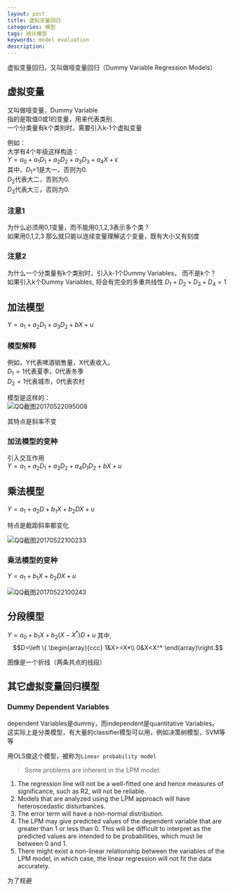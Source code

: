 ```yaml
---
layout: post
title: 虚拟变量回归
categories: 模型
tags: 统计模型
keywords: model evaluation
description:
---
```


虚拟变量回归，又叫做哑变量回归（Dummy Variable Regression Models）  

## 虚拟变量

又叫做哑变量，Dummy Variable  
指的是取值0或1的变量，用来代表类别  
一个分类量有k个类别时，需要引入k-1个虚拟变量  


例如：  
大学有4个年级这样构造：    
$Y=a_0+a_1D_1+a_2D_2+a_3D_3+a_4X+\epsilon$  
其中，$D_1$=1是大一，否则为0.  
$D_2$代表大二，否则为0.  
$D_3$代表大三，否则为0.  

### 注意1
为什么必须用0,1变量，而不能用0,1,2,3表示多个类？   
如果用0,1,2,3 那么就只能以连续变量理解这个变量，既有大小又有刻度  

### 注意2
为什么一个分类量有k个类别时，引入k-1个Dummy Variables， 而不是k个？  
如果引入k个Dummy Variables, 将会有完全的多重共线性
$D_1+D_2+D_3+D_4=1$

## 加法模型

$Y=a_1+a_2D_1+a_3D_2+bX+u$


### 模型解释
例如，Y代表啤酒销售量，X代表收入。  
$D_1=1$代表夏季，0代表冬季  
$D_2=1$代表城市，0代表农村  

模型是这样的：  
![QQ截图20170522095008](http://i.imgur.com/82Ol9E1.png)

其特点是斜率不变  

### 加法模型的变种
引入交互作用  
$Y=a_1+a_2D_1+a_3D_2+a_4D_1D_2+bX+u$  

## 乘法模型
$Y=a_1+a_2D+b_1X+b_2DX+u$

特点是截距斜率都变化  

![QQ截图20170522100233](http://i.imgur.com/WCIfU6N.png)

### 乘法模型的变种
$Y=a_1+b_1X+b_2DX+u$

![QQ截图20170522100243](http://i.imgur.com/wYpnflg.png)

## 分段模型

$Y=a_0+b_1X+b_2(X-X^* )D+u$
其中,  
$$D=\left \{ \begin{array}{ccc}
1&X>=X*\\
0&X<X^*
\end{array}\right.$$

图像是一个折线（两条共点的线段）

## 其它虚拟变量回归模型

### Dummy Dependent Variables

dependent Variables是dummy，而independent是quantitative Variables。  
这实际上是分类模型，有大量的classifier模型可以用，例如决策树模型，SVM等等  

用OLS做这个模型，被称为`Linear probability model`  
>Some problems are inherent in the LPM model:
1. The regression line will not be a well-fitted one and hence measures of significance, such as R2, will not be reliable.
2. Models that are analyzed using the LPM approach will have heteroscedastic disturbances.
3. The error term will have a non-normal distribution.
4. The LPM may give predicted values of the dependent variable that are greater than 1 or less than 0. This will be difficult to interpret as the predicted values are intended to be probabilities, which must lie between 0 and 1.
5. There might exist a non-linear relationship between the variables of the LPM model, in which case, the linear regression will not fit the data accurately.

为了规避
